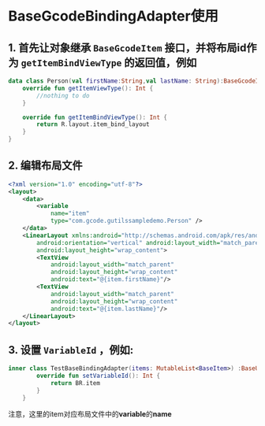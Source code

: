 # BaseGcodeBindingAdapter使用

## 1. 首先让对象继承 `BaseGcodeItem` 接口，并将布局id作为 `getItemBindViewType` 的返回值，例如

```kotlin
data class Person(val firstName:String,val lastName: String):BaseGcodeItem{
    override fun getItemViewType(): Int {
        //nothing to do
    }

    override fun getItemBindViewType(): Int {
        return R.layout.item_bind_layout
    }
}
```

## 2. 编辑布局文件

```xml
<?xml version="1.0" encoding="utf-8"?>
<layout>
    <data>
        <variable
            name="item"
            type="com.gcode.gutilssampledemo.Person" />
    </data>
    <LinearLayout xmlns:android="http://schemas.android.com/apk/res/android"
        android:orientation="vertical" android:layout_width="match_parent"
        android:layout_height="wrap_content">
        <TextView
            android:layout_width="match_parent"
            android:layout_height="wrap_content"
            android:text="@{item.firstName}"/>
        <TextView
            android:layout_width="match_parent"
            android:layout_height="wrap_content"
            android:text="@{item.lastName}"/>
    </LinearLayout>
</layout>
```

## 3. 设置 `VariableId` ，例如:

```kotlin
inner class TestBaseBindingAdapter(items: MutableList<BaseItem>) :BaseUtilBindingAdapter(items){
        override fun setVariableId(): Int {
            return BR.item
        }
    }
```

注意，这里的item对应布局文件中的**variable**的**name**